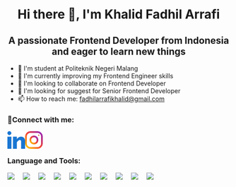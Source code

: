 <h1 align="center">
Hi there 👋, I'm Khalid Fadhil Arrafi
</h1>

<h2 align='center'>A passionate Frontend Developer from Indonesia and eager to learn new things</h2>

- 🏫 I'm student at Politeknik Negeri Malang
- 🌱 I'm currently improving my Frontend Engineer skills
- 👯 I'm looking to collaborate on Frontend Developer
- 🤔 I'm looking for suggest for Senior Frontend Developer
- 📫 How to reach me: fadhilarrafikhalid@gmail.com

<h3>🤝Connect with me: </h3>
<a href="https://www.linkedin.com/in/khalid-fadhil-arrafi/" target="_blank">
  <img align="left" src="image/linked-in-alt.svg" width="40px" alt="LinkedIn" />
</a>
<a href="https://www.instagram.com/khalid633_/" target="_blank">
  <img align="left" src="image/instagram.svg" width="40px" alt="Instagram" />
</a>
<br/>
<br/>

### Language and Tools:
<a href="https://www.w3schools.com/html/">
    <img align="left" src="https://skillicons.dev/icons?i=html" width="35px"/>
</a>
<a href="https://www.w3schools.com/css/">
    <img align="left" src="https://skillicons.dev/icons?i=css" width="35px" />
</a>
<a href="https://developer.mozilla.org/en-US/docs/Web/JavaScript">
    <img align="left" src="https://skillicons.dev/icons?i=js" width="35px"/>
</a>
<a href="https://tailwindcss.com/">
    <img align="left" src="https://skillicons.dev/icons?i=tailwind" width="35px"/>
</a>
<a href="https://getbootstrap.com/">
    <img align="left" src="https://skillicons.dev/icons?i=bootstrap"width="35px" />
</a>
<a href="https://react.dev/">
    <img align="left" src="https://skillicons.dev/icons?i=react"width="35px" />
</a>
<a href="https://nextjs.org/">
    <img align="left" src="https://skillicons.dev/icons?i=nextjs"width="35px" />
</a>
<a href="https://www.php.net/">
    <img align="left" src="https://skillicons.dev/icons?i=php" width="35px"/>
</a>
<a href="https://git-scm.com/">
    <img align="left" src="https://skillicons.dev/icons?i=git"width="35px" />
</a>
<a href="https://laravel.com/">
    <img align="left" src="https://skillicons.dev/icons?i=laravel"width="35px" />
</a>


<!-- **K2FA/K2FA** is a ✨ _special_ ✨ repository because its `README.md` (this file) appears on your GitHub profile.

Here are some ideas to get you started:

- 🔭 I’m currently working on ...
- 🌱 I’m currently learning ...
- 👯 I’m looking to collaborate on ...
- 🤔 I’m looking for help with ...
- 💬 Ask me about ...
- 📫 How to reach me: ...
- 😄 Pronouns: ...
- ⚡ Fun fact: ... -->
